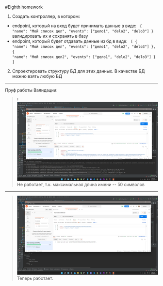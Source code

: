 #Eighth homework

1) Создать контроллер, в котором:
* endpoint, который на вход будет принимать данные в виде:
  <code>
  {
  "name": "Мой список дел",
  "events": ["дело1", "delo2", "delo3"]
  }
  </code>
  валидировать их и сохранять в базу
* endpoint, который будет отдавать данные из бд в виде:
  <code>
  [
  {
  "name": "Мой список дел",
  "events": ["дело1", "delo2", "delo3"]
  },
  {
  "name": "Мой список дел2",
  "events": ["дело1", "delo2", "delo3"]
  }
  ]
  </code>
2) Спроектировать структуру БД для этих данных. В качестве БД можно взять любую БД
---
Пруф работы Валидации:
>!![img_1.png](img_1.png)
Не работает, т.к. максимальная длина имени -- 50 символов
---
> ![img_2.png](img_2.png)
Теперь работает.